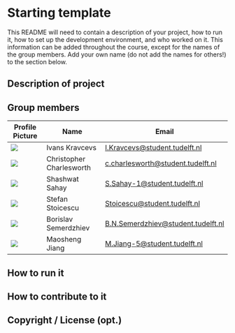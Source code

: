# Starting template

This README will need to contain a description of your project, how to run it, how to set up the development environment, and who worked on it.
This information can be added throughout the course, except for the names of the group members.
Add your own name (do not add the names for others!) to the section below.

## Description of project

## Group members

| Profile Picture                                                                                         | Name           | Email                         |
| ------------------------------------------------------------------------------------------------------- | -------------- | ----------------------------- |
| ![](https://secure.gravatar.com/avatar/e8e43f8832d6d03746c1c9644317f365?s=800&d=identicon&size=90) | Ivans Kravcevs | I.Kravcevs@student.tudelft.nl |
| ![](https://secure.gravatar.com/avatar/5a4eb763d5e1286181bc6d4c55d55c85?s=800&d=identicon&size=90) | Christopher Charlesworth | c.charlesworth@student.tudelft.nl |
| ![](https://gitlab.ewi.tudelft.nl/uploads/-/system/user/avatar/3755/avatar.png?width=90=90x90)| Shashwat Sahay | S.Sahay-1@student.tudelft.nl |
| ![](https://secure.gravatar.com/avatar/483a0106d11c81b5e1af6b4a3fd65787?s=800&d=identicon&size=90) | Stefan Stoicescu | Stoicescu@student.tudelft.nl |
| ![](https://secure.gravatar.com/avatar/b3a317591b97355176020231cc7bd700?s=800&d=identicon&size=90) | Borislav Semerdzhiev | B.N.Semerdzhiev@student.tudelft.nl |
| ![](https://secure.gravatar.com/avatar/6386037151e662128163e89a3db2ab7d?s=800&d=identicon&size=90) | Maosheng Jiang | M.Jiang-5@student.tudelft.nl |

<!-- Instructions (remove once assignment has been completed -->
<!-- - Add (only!) your own name to the table above (use Markdown formatting) -->
<!-- - Mention your *student* email address -->
<!-- - Preferably add a recognizable photo, otherwise add your GitLab photo -->
<!-- - (please make sure the photos have the same size) -->

## How to run it

## How to contribute to it

## Copyright / License (opt.)
